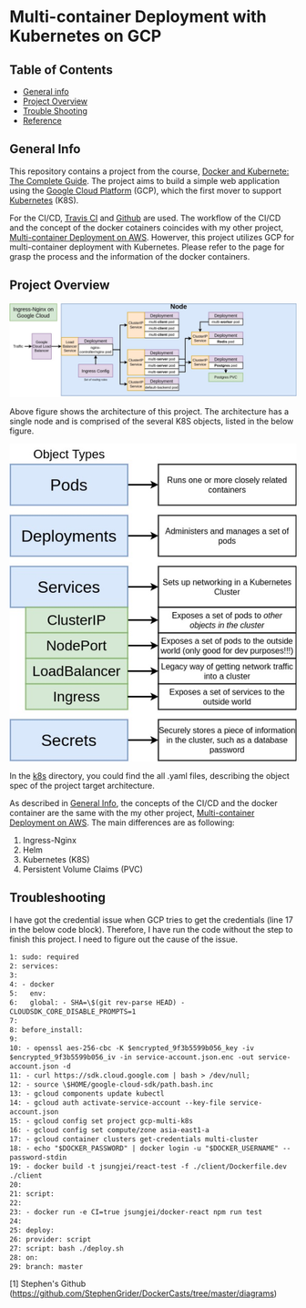 # Multi-container Deployment with Kubernetes on GCP

## Table of Contents

- [General info](#general-info)
- [Project Overview](#project-overview)
- [Trouble Shooting](#troubleshooting)
- [Reference](#reference)

## General Info

This repository contains a project from the course, [Docker and Kubernete: The Complete Guide](https://www.udemy.com/docker-and-kubernetes-the-complete-guide). The project aims to build a simple web application using the [Google Cloud Platform](https://cloud.google.com/) (GCP), which the first mover to support [Kubernetes](https://kubernetes.io/) (K8S).

For the CI/CD, [Travis CI](https://travis-ci.org/) and [Github](https://github.com) are used. The workflow of the CI/CD and the concept of the docker cotainers coincides with my other project, [Multi-container Deployment on AWS](https://github.com/SungjaeJung1031/multi-container-aws). Howerver, this project utilizes GCP for multi-container deployment with Kubernetes. Please refer to the page for grasp the process and the information of the docker containers.

## Project Overview

<img src="./image/architecture_detail.jpg">

Above figure shows the architecture of this project.
The architecture has a single node and is comprised of the several K8S objects, listed in the below figure.

<img src="./image/object_types.jpg">

In the [k8s](k8s) directory, you could find the all .yaml files, describing the object spec of the project target architecture.

As described in [General Info](#general-info), the concepts of the CI/CD and the docker container are the same with the my other project, [Multi-container Deployment on AWS](https://github.com/SungjaeJung1031/multi-container-aws). The main differences are as following:

1. Ingress-Nginx
2. Helm
3. Kubernetes (K8S)
4. Persistent Volume Claims (PVC)

## Troubleshooting

I have got the credential issue when GCP tries to get the credentials (line 17 in the below code block). Therefore, I have run the code without the step to finish this project. I need to figure out the cause of the issue.

```
1: sudo: required
2: services:
3:
4: - docker
5:   env:
6:   global: - SHA=\$(git rev-parse HEAD) - CLOUDSDK_CORE_DISABLE_PROMPTS=1
7:
8: before_install:
9:
10: - openssl aes-256-cbc -K $encrypted_9f3b5599b056_key -iv $encrypted_9f3b5599b056_iv -in service-account.json.enc -out service-account.json -d
11: - curl https://sdk.cloud.google.com | bash > /dev/null;
12: - source \$HOME/google-cloud-sdk/path.bash.inc
13: - gcloud components update kubectl
14: - gcloud auth activate-service-account --key-file service-account.json
15: - gcloud config set project gcp-multi-k8s
16: - gcloud config set compute/zone asia-east1-a
17: - gcloud container clusters get-credentials multi-cluster
18: - echo "$DOCKER_PASSWORD" | docker login -u "$DOCKER_USERNAME" --password-stdin
19: - docker build -t jsungjei/react-test -f ./client/Dockerfile.dev ./client
20:
21: script:
22:
23: - docker run -e CI=true jsungjei/docker-react npm run test
24:
25: deploy:
26: provider: script
27: script: bash ./deploy.sh
28: on:
29: branch: master
```

[1] Stephen's Github (https://github.com/StephenGrider/DockerCasts/tree/master/diagrams)
